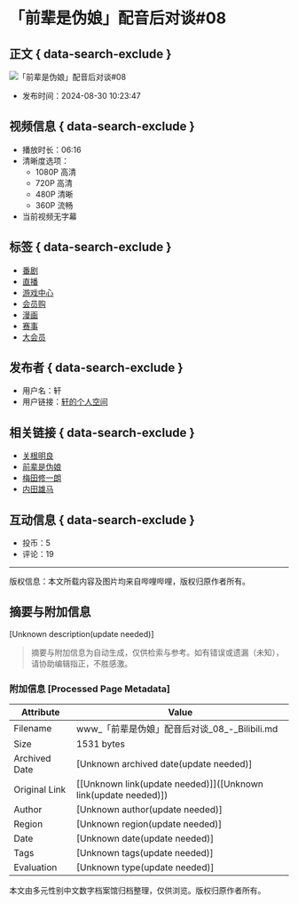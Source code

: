 # 「前辈是伪娘」配音后对谈#08

## 正文 { data-search-exclude }


![「前辈是伪娘」配音后对谈#08](//i0.hdslb.com/bfs/archive/04a272b5f075b94400e62cbca27b673cecae68b1.jpg@518w_290h_1c_!web-video-share-cover.webp)

- 发布时间：2024-08-30 10:23:47

## 视频信息 { data-search-exclude }

- 播放时长：06:16
- 清晰度选项：
    - 1080P 高清
    - 720P 高清
    - 480P 清晰
    - 360P 流畅
- 当前视频无字幕

## 标签 { data-search-exclude }
- [番剧](//www.bilibili.com/anime/)
- [直播](//live.bilibili.com)
- [游戏中心](//game.bilibili.com/platform)
- [会员购](//show.bilibili.com/platform/home.html?msource=pc_web)
- [漫画](//manga.bilibili.com?from=bill_top_mnav)
- [赛事](//www.bilibili.com/match/home/)
- [大会员](//account.bilibili.com/big)

## 发布者 { data-search-exclude }
- 用户名：轩
- 用户链接：[轩的个人空间](//space.bilibili.com/391100)

## 相关链接 { data-search-exclude }
- [关根明良](//search.bilibili.com/all?keyword=%E5%85%B3%E6%A0%B9%E6%98%8E%E8%89%AF&from_source=video_tag)
- [前辈是伪娘](//search.bilibili.com/all?keyword=%E5%89%8D%E8%BE%88%E6%98%AF%E4%BC%AA%E5%A8%98&from_source=video_tag)
- [梅田修一朗](//search.bilibili.com/all?keyword=%E6%A2%85%E7%94%B0%E4%BF%AE%E4%B8%80%E6%9C%97&from_source=video_tag)
- [内田雄马](//search.bilibili.com/all?keyword=%E5%86%85%E7%94%B0%E9%9B%84%E9%A9%AC&from_source=video_tag)

## 互动信息 { data-search-exclude }
- 投币：5
- 评论：19

---

版权信息：本文所载内容及图片均来自哔哩哔哩，版权归原作者所有。
<!-- tcd_original_link https://www.bilibili.com/video/BV19HHjeEEXb/ -->


## 摘要与附加信息

<!-- tcd_abstract -->
[Unknown description(update needed)]
<!-- tcd_abstract_end -->

> 摘要与附加信息为自动生成，仅供检索与参考。如有错误或遗漏（未知），请协助编辑指正，不胜感激。

### 附加信息 [Processed Page Metadata]

| Attribute       | Value                                  |
|-----------------|----------------------------------------|
| Filename        | www_「前辈是伪娘」配音后对谈_08_-_Bilibili.md                             |
| Size            | 1531 bytes                           |
| Archived Date   | [Unknown archived date(update needed)]                             |
| Original Link   | [[Unknown link(update needed)]]([Unknown link(update needed)])                       |
| Author          | [Unknown author(update needed)]                               |
| Region          | [Unknown region(update needed)]                               |
| Date            | [Unknown date(update needed)]                                 |
| Tags            | [Unknown tags(update needed)]                                 |
| Evaluation            | [Unknown type(update needed)]                                 |
<!-- tcd_table_end -->

本文由多元性别中文数字档案馆归档整理，仅供浏览。版权归原作者所有。
